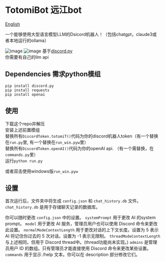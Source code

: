 # TotomiBot 远江bot
[English](/README.md)  
  
一个能够使用大型语言模型LLM的Dsicord机器人！（包括chatgpt，claude3或者本地运行的ollama）
  
![image](https://github.com/xht8723/Totomi_Discord_Bot/assets/15156436/8e39753e-286c-4dc3-b6a7-39469dabf905)
![image](https://github.com/xht8723/Totomi_Discord_Bot/assets/15156436/6fad4881-f41a-4d91-bc9b-363385fcb1cc)
基于[discord.py](https://github.com/Rapptz/discord.py)  
你需要有自己的llm api  

## Dependencies 需求python模组
```pip install discord.py```  
```pip install requests```  
```pip install openai```  

## 使用
下载这个repo并解压  
安装上述前置模组  
替换所有```DiscordToken.totomiT()```代码为你的discord机器人token（有一个替换在```run.py```里, 有一个替换在```run_win.pyw```里）  
替换所有```DiscordToken.openAI()```代码为你的openAI api. （有一个需替换，在```commands.py```里）  
运行```python run.py```  

或者双击使用windows版```run_win.pyw```  

## 设置
首次运行后，文件夹中将生成 ```config.json``` 和 ```chat_history.db``` 文件。
```chat_history.db``` 是用于存储聊天记录的数据库。

你可以随时更改 ```config.json``` 中的设置。
```systemPrompt``` 用于更改 AI 的system prompt。
```model``` 用于更改 AI 服务，管理员用户也可以使用 Discord 命令来更改此设置。
```normalModeContextLength``` 用于更改对话的上下文长度。设置为 5 表示 AI 将记住你过去的 5 次对话。设置为 -1 表示无限制。
```threadModeContextLength``` 与上述相同，但用于 Discord thread中。(thread功能尚未实现。)
```admins``` 是管理员用户 ID 的数组。只有管理员才能直接使用 Discord 命令来更改某些设置。
```commands``` 用于显示 /help 文本。你可以在 description 部分修改它们。
